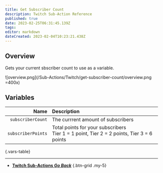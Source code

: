 ```yaml
---
title: Get Subscriber Count
description: Twitch Sub-Action Reference
published: true
date: 2023-02-25T06:31:45.139Z
tags: 
editor: markdown
dateCreated: 2023-02-04T10:23:21.438Z
---
```


## Overview
Gets your current sbscriber count to use as a variable.

![overview.png](/Sub-Actions/Twitch/get-subscriber-count/overview.png =400x)

## Variables
Name | Description
----:|:------------
`subscriberCount` | The currrent amount of subscribers
`subscriberPoints` | Total points for your subscribers <br> Tier 1 = 1 point, Tier 2 = 2 points, Tier 3 = 6 points
{.vars-table}

---

- [<i class="mdi mdi-chevron-left"></i>**Twitch Sub-Actions *Go Back***](/Sub-Actions/Twitch)
{.btn-grid .my-5}